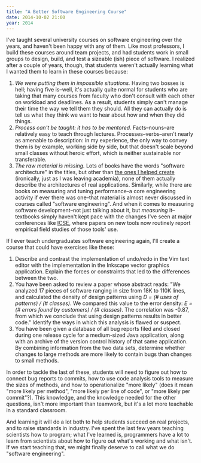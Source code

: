 ```yaml
---
title: "A Better Software Engineering Course"
date: 2014-10-02 21:00
year: 2014
---
```

<p>
  I've taught several university courses on software engineering over the years,
  and haven't been happy with any of them.
  Like most professors,
  I build these courses around team projects,
  and had students work in small groups to design, build, and test a sizeable (ish) piece of software.
  I realized after a couple of years,
  though,
  that students weren't actually learning what I wanted them to learn in these courses because:
</p>
<ol>
  <li>
    <em>We were putting them in impossible situations.</em>
    Having two bosses is hell;
    having five is–well, it's actually quite normal for students
    who are taking that many courses
    from faculty who don't consult with each other on workload and deadlines.
    As a result,
    students simply can't manage their time the way we tell them they should.
    All they can actually do is tell us what they think we want to hear
    about how and when they did things.
  </li>
  <li>
    <em>Process can't be taught: it has to be mentored.</em>
    Facts–nouns–are relatively easy to teach through lectures.
    Processes–verbs–aren't nearly as amenable to description:
    in my experience,
    the only way to convey them is by example,
    working side by side,
    but that doesn't scale beyond small classes without heroic effort,
    which is neither sustainable nor transferable.
  </li>
  <li>
    <em>The raw material is missing.</em>
    Lots of books have the words "software architecture" in the titles,
    but other than <a href="http://aosabook.org">the ones I helped create</a>
    (ironically, just as I was leaving academia),
    none of them actually describe the architectures of real applications.
    Similarly,
    while there are books on measuring and tuning performance–a
    core engineering activity if ever there was one–that
    material is almost never discussed in courses called "software engineering".
    And when it comes to measuring software development–not just
    talking about it, but <em>measuring</em> it–textbooks
    simply haven't kept pace with the changes I've seen at major conferences
    like <a href="http://www.icse-conferences.org/">ICSE</a>,
    where papers on new tools now routinely report
    empirical field studies of those tools' use.
  </li>
</ol>
<p>
  If I ever teach undergraduates software engineering again,
  I'll create a course that could have exercises like these:
</p>
<ol>
  <li>
    Describe and contrast the implementation of undo/redo in the Vim text editor
    with the implementation in the Inkscape vector graphics application.
    Explain the forces or constraints that led to the differences between the two.
  </li>
  <li>
    You have been asked to review a paper whose abstract reads:
    "We analyzed 17 pieces of software ranging in size from 18K to 110K lines,
    and calculated the density of design patterns using
    <em>D = (# uses of patterns) / (# classes)</em>.
    We compared this value to the error density:
    <em>E = (# errors found by customers) / (# classes)</em>.
    The correlation was -0.87,
    from which we conclude that using design patterns results in better code."
    Identify the ways in which this analysis is flawed or suspect.
  </li>
  <li>
    You have been given a database
    of all bug reports filed and closed during one release cycle for a medium-sized Java application,
    along with an archive of the version control history of that same application.
    By combining information from the two data sets,
    determine whether changes to large methods are more likely to contain bugs
    than changes to small methods.
  </li>
</ol>
<p>
  In order to tackle the last of these,
  students will need to figure out how to connect bug reports to commits,
  how to use code analysis tools to measure the sizes of methods,
  and how to operationalize "more likely"
  (does it mean "more likely per method",
  "more likely per line of code",
  or "more likely per commit"?).
  This knowledge,
  and the knowledge needed for the other questions,
  isn't more important than teamwork,
  but it's a lot more teachable in a standard classroom.
</p>
<p>
  And learning it will do a lot both to help students succeed on real projects,
  and to raise standards in industry.
  I've spent the last few years teaching scientists how to program;
  what I've learned is,
  programmers have a lot to learn from scientists about
  how to figure out what's working and what isn't.
  If we start teaching that,
  we might finally deserve to call what we do "software engineering".
</p>
